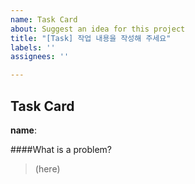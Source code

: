 ```yaml
---
name: Task Card
about: Suggest an idea for this project
title: "[Task] 작업 내용을 작성해 주세요"
labels: ''
assignees: ''

---
```


## Task Card

**name**:

####What is a problem?
> (here)
